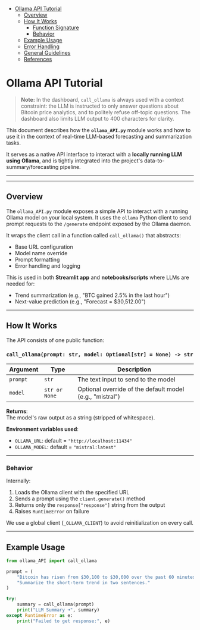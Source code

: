 <!-- toc -->

- [Ollama API Tutorial](#ollama-api-tutorial)
  * [Overview](#overview)
  * [How It Works](#how-it-works)
    + [Function Signature](#function-signature)
    + [Behavior](#behavior)
  * [Example Usage](#example-usage)
  * [Error Handling](#error-handling)
  * [General Guidelines](#general-guidelines)
  * [References](#references)

<!-- tocstop -->

# Ollama API Tutorial

> **Note:**
> In the dashboard, `call_ollama` is always used with a context constraint: the LLM is instructed to only answer questions about Bitcoin price analytics, and to politely refuse off-topic questions. The dashboard also limits LLM output to 400 characters for clarity.

This document describes how the **`ollama_API.py`** module works and how to use it in the context of real-time LLM-based forecasting and summarization tasks.

It serves as a native API interface to interact with a **locally running LLM using Ollama**, and is tightly integrated into the project's data-to-summary/forecasting pipeline.

---


---

## Overview

The `ollama_API.py` module exposes a simple API to interact with a running Ollama model on your local system. It uses the `ollama` Python client to send prompt requests to the `/generate` endpoint exposed by the Ollama daemon.

It wraps the client call in a function called `call_ollama()` that abstracts:

- Base URL configuration
- Model name override
- Prompt formatting
- Error handling and logging

This is used in both **Streamlit app** and **notebooks/scripts** where LLMs are needed for:
- Trend summarization (e.g., "BTC gained 2.5% in the last hour")
- Next-value prediction (e.g., "Forecast = $30,512.00")

---

## How It Works

The API consists of one public function:

### `call_ollama(prompt: str, model: Optional[str] = None) -> str`

| Argument | Type | Description |
|----------|------|-------------|
| `prompt` | `str` | The text input to send to the model |
| `model`  | `str or None` | Optional override of the default model (e.g., "mistral") |

**Returns**:  
The model's raw output as a string (stripped of whitespace).

**Environment variables used**:
- `OLLAMA_URL`: default = `"http://localhost:11434"`
- `OLLAMA_MODEL`: default = `"mistral:latest"`

---

### Behavior

Internally:
1. Loads the Ollama client with the specified URL
2. Sends a prompt using the `client.generate()` method
3. Returns only the `response["response"]` string from the output
4. Raises `RuntimeError` on failure

We use a global client (`_OLLAMA_CLIENT`) to avoid reinitialization on every call.

---

## Example Usage

```python
from ollama_API import call_ollama

prompt = (
    "Bitcoin has risen from $30,100 to $30,600 over the past 60 minutes. "
    "Summarize the short-term trend in two sentences."
)

try:
    summary = call_ollama(prompt)
    print("LLM Summary ➜", summary)
except RuntimeError as e:
    print("Failed to get response:", e)
